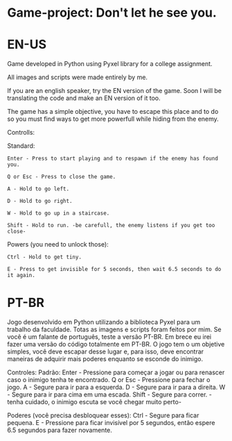# Game-project: Don't let he see you.

# EN-US

Game developed in Python using Pyxel library for a college assignment. 

All images and scripts were made entirely by me.

If you are an english speaker, try the EN version of the game. Soon I will be translating the code and make an EN version of it too.

The game has a simple objective, you have to escape this place and to do so you must find ways to get more powerfull while hiding from the enemy.


Controlls:

  Standard:
    
    Enter - Press to start playing and to respawn if the enemy has found you.
    
    Q or Esc - Press to close the game.
    
    A - Hold to go left.
    
    D - Hold to go right.
    
    W - Hold to go up in a staircase.
    
    Shift - Hold to run. -be carefull, the enemy listens if you get too close-
    

  Powers (you need to unlock those):
  
    Ctrl - Hold to get tiny.
    
    E - Press to get invisible for 5 seconds, then wait 6.5 seconds to do it again.

# PT-BR

Jogo desenvolvido em Python utilizando a biblioteca Pyxel para um trabalho da faculdade.
Totas as imagens e scripts foram feitos por mim.
Se você é um falante de português, teste a versão PT-BR. Em brece eu irei fazer uma versão do código totalmente em PT-BR.
O jogo tem o um objetive simples, você deve escapar desse lugar e, para isso, deve encontrar maneiras de adquirir mais poderes enquanto se esconde do inimigo.

Controles:
  Padrão:
    Enter - Pressione para começar a jogar ou para renascer caso o inimigo tenha te encontrado.
    Q or Esc - Pressione para fechar o jogo.
    A - Segure para ir para a esquerda.
    D - Segure para ir para a direita.
    W - Segure para ir para cima em uma escada.
    Shift - Segure para correr. -tenha cuidado, o inimigo escuta se você chegar muito perto-

  Poderes (você precisa desbloquear esses):
    Ctrl - Segure para ficar pequena.
    E - Pressione para ficar invisível por 5 segundos, então espere 6.5 segundos para fazer novamente.
